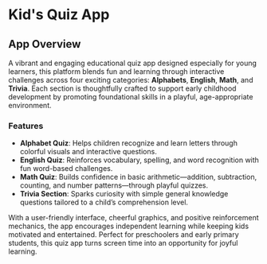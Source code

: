 # Kid's Quiz App

## App Overview

A vibrant and engaging educational quiz app designed especially for young learners, this platform blends fun and learning through interactive challenges across four exciting categories: **Alphabets**, **English**, **Math**, and **Trivia**. Each section is thoughtfully crafted to support early childhood development by promoting foundational skills in a playful, age-appropriate environment.

### Features

- **Alphabet Quiz**: Helps children recognize and learn letters through colorful visuals and interactive questions.
- **English Quiz**: Reinforces vocabulary, spelling, and word recognition with fun word-based challenges.
- **Math Quiz**: Builds confidence in basic arithmetic—addition, subtraction, counting, and number patterns—through playful quizzes.
- **Trivia Section**: Sparks curiosity with simple general knowledge questions tailored to a child’s comprehension level.

With a user-friendly interface, cheerful graphics, and positive reinforcement mechanics, the app encourages independent learning while keeping kids motivated and entertained. Perfect for preschoolers and early primary students, this quiz app turns screen time into an opportunity for joyful learning.

